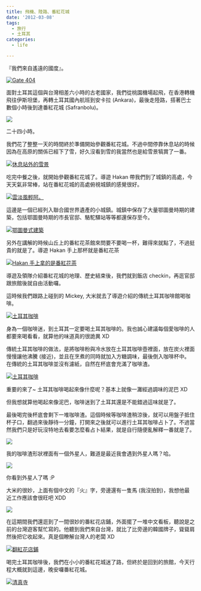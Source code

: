 ```yaml
---
title: 飛機、陸路、番紅花城
date: '2012-03-08'
tags:
  - 旅行
  - 土耳其
categories:
  - life

---
```

『我們來自遙遠的國度』。  
  
[![Gate 404](images/0.jpg)](http://www.flickr.com/photos/yurenju/6962021227/ "Flickr 上 yurenju 的 Gate 404")  
  
面對土耳其這個與台灣相差六小時的古老國家，我們從桃園機場起飛，在香港轉機飛往伊斯坦堡，再轉土耳其國內航班到安卡拉 (Ankara)，最後走陸路，搭著巴士數個小時後到達番紅花城 (Safranbolu)。  
  

[![](images/1.png)](http://2.bp.blogspot.com/-sAz5_4KEelQ/T1eOJXMCUEI/AAAAAAAANUo/u7HH4rBVwgY/s1600/Turkey-day1.png)

  
二十四小時。  
  
我們花了整整一天的時間終於準備開始參觀番紅花城。不過中間停靠休息站的時候因為在高原的關係已經下了雪，好久沒看到雪的我當然也是給雪景犒賞了一番。  
  
[![休息站外的雪景](images/2.jpg)](http://www.flickr.com/photos/yurenju/6962265071/ "Flickr 上 yurenju 的 休息站外的雪景")  
  
吃完中餐之後，就開始參觀番紅花城了。導遊 Hakan 帶我們到了城鎮的高處，今天天氣非常棒，站在番紅花城的高處俯視城鎮的感覺很好。  
  
[![雲淡風輕阿。](images/3.jpg)](http://www.flickr.com/photos/yurenju/6816119940/ "Flickr 上 yurenju 的 雲淡風輕阿。")  
  
這邊是一個已經列入聯合國世界遺產的小城鎮。城鎮中保存了大量鄂圖曼時期的建築，包括鄂圖曼時期的市長官邸、駱駝驛站等等都還保存至今。  
  
[![鄂圖曼式建築](images/4.jpg)](http://www.flickr.com/photos/yurenju/6816129162/ "Flickr 上 yurenju 的 鄂圖曼式建築")  
  
另外在講解的時候山丘上的番紅花茶館來問要不要喝一杯，難得來就點了，不過挺貴的就是了。導遊 Hakan 手上那杯就是番紅花茶  
  
[![Hakan 手上拿的是番紅花茶](images/5.jpg)](http://www.flickr.com/photos/yurenju/6962240567/ "Flickr 上 yurenju 的 Hakan 手上拿的是番紅花茶")  
  
導遊及領隊介紹番紅花城的地理、歷史結束後，我們就到飯店 checkin，再逛官邸跟旅館後就自由活動囉。  
  
這時候我們跟路上碰到的 Mickey, 大米就去了導遊介紹的傳統土耳其咖啡館喝咖啡。  
  
[![土耳其咖啡](images/6.jpg)](http://www.flickr.com/photos/yurenju/6816136208/ "Flickr 上 yurenju 的 土耳其咖啡")  
  
身為一個咖啡迷，到土耳其一定要喝土耳其咖啡的。我也誠心建議每個愛咖啡的人都要來喝看看，就算他的味道真的很詭異 XD  
  
傳統土耳其咖啡的做法，是將咖啡粉與冷水放在土耳其咖啡壺裡面，放在炭火裡面慢慢讓他沸騰 (接近)，並且在烹煮的同時就加入方糖調味，最後倒入咖啡杯中。在傳統的土耳其咖啡並沒有濾紙，自然在杯底會充滿了咖啡渣。  
  
[![土耳其咖啡](images/7.jpg)](http://www.flickr.com/photos/yurenju/6962292845/ "Flickr 上 yurenju 的 土耳其咖啡")  
  
重要的來了~ 土耳其咖啡喝起來像什麼呢？基本上就像一灘經過調味的泥巴 XD  
  
但我想就算他喝起來像泥巴，咖啡迷到了土耳其還是不能錯過這味就是了。  
  
最後喝完後杯底會剩下一堆咖啡渣。這個時候等咖啡渣稍涼後，就可以用盤子抵住杯子口，翻過來後靜待一分鐘，打開來之後就可以進行土耳其咖啡占卜了。不過當然我們只是好玩沒特地去看要怎麼看占卜結果，就是自行隨便亂解釋一番就是了。  
  

[![](images/8.jpg)](http://1.bp.blogspot.com/-jqlnAT0R01g/T1etT6e6_FI/AAAAAAAANUw/2XgN3aPi9J8/s1600/R1054376.jpg)

  
  
我的咖啡渣形狀裡面有一個外星人，難道是最近我會遇到外星人嗎？哈。  
  

[![](images/9.jpg)](http://2.bp.blogspot.com/-0YUnzzfhGS4/T1eteNl-DVI/AAAAAAAANU4/zqjrlpz_zdI/s1600/R1054379.jpg)

你看到外星人了嗎 :P

  
大米的很妙，上面有個中文的『火』字，旁邊還有一隻馬 (我沒拍到)，我想他最近工作應該會很旺吧 XDD  
  

[![](images/10.jpg)](http://3.bp.blogspot.com/-gj02gWIpmBM/T1etsEUDwNI/AAAAAAAANVA/BjLwC6hNcOY/s1600/R1054384.jpg)

  
  
在這期間我們還逛到了一間很妙的番紅花店鋪，外面擺了一堆中文看板，聽說是之前的台灣遊客幫忙寫的。他聽到我們來自台灣，就比了比旁邊的韓國牌子，聳聳肩然後把它收起來。真是個瞭解台灣人的老闆 XD  
  
[![翻紅花店鋪](images/11.jpg)](http://www.flickr.com/photos/yurenju/6962258927/ "Flickr 上 yurenju 的 翻紅花店鋪")  
  
喝完土耳其咖啡後，我們在小小的番紅花城迷了路，但終於是回到的旅館，今天行程大概就到這邊，晚安囉番紅花城。  
  
[![清真寺](images/12.jpg)](http://www.flickr.com/photos/yurenju/6962264441/ "Flickr 上 yurenju 的 清真寺")